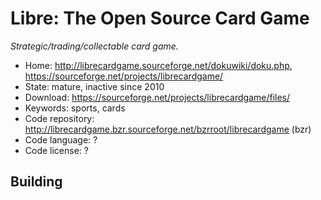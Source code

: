 # Libre: The Open Source Card Game

_Strategic/trading/collectable card game._

- Home: http://librecardgame.sourceforge.net/dokuwiki/doku.php, https://sourceforge.net/projects/librecardgame/
- State: mature, inactive since 2010
- Download: https://sourceforge.net/projects/librecardgame/files/
- Keywords: sports, cards
- Code repository: http://librecardgame.bzr.sourceforge.net/bzrroot/librecardgame (bzr)
- Code language: ?
- Code license: ?

## Building

